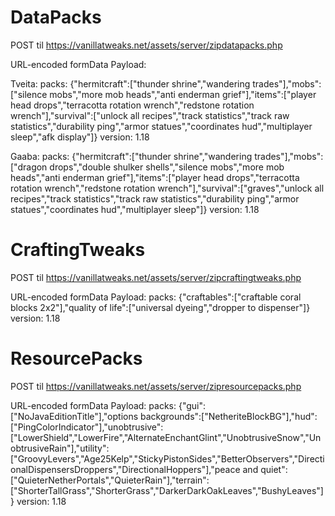 # DataPacks

POST til https://vanillatweaks.net/assets/server/zipdatapacks.php

URL-encoded formData Payload:

  Tveita:
    packs: {"hermitcraft":["thunder shrine","wandering trades"],"mobs":["silence mobs","more mob heads","anti enderman grief"],"items":["player head drops","terracotta rotation wrench","redstone rotation wrench"],"survival":["unlock all recipes","track statistics","track raw statistics","durability ping","armor statues","coordinates hud","multiplayer sleep","afk display"]}
	version: 1.18

  Gaaba:
    packs: {"hermitcraft":["thunder shrine","wandering trades"],"mobs":["dragon drops","double shulker shells","silence mobs","more mob heads","anti enderman grief"],"items":["player head drops","terracotta rotation wrench","redstone rotation wrench"],"survival":["graves","unlock all recipes","track statistics","track raw statistics","durability ping","armor statues","coordinates hud","multiplayer sleep"]}
	version: 1.18


# CraftingTweaks

POST til https://vanillatweaks.net/assets/server/zipcraftingtweaks.php

URL-encoded formData Payload:
  packs: {"craftables":["craftable coral blocks 2x2"],"quality of life":["universal dyeing","dropper to dispenser"]}
  version: 1.18


# ResourcePacks

POST til https://vanillatweaks.net/assets/server/zipresourcepacks.php

URL-encoded formData Payload:
  packs: {"gui":["NoJavaEditionTitle"],"options backgrounds":["NetheriteBlockBG"],"hud":["PingColorIndicator"],"unobtrusive":["LowerShield","LowerFire","AlternateEnchantGlint","UnobtrusiveSnow","UnobtrusiveRain"],"utility":["GroovyLevers","Age25Kelp","StickyPistonSides","BetterObservers","DirectionalDispensersDroppers","DirectionalHoppers"],"peace and quiet":["QuieterNetherPortals","QuieterRain"],"terrain":["ShorterTallGrass","ShorterGrass","DarkerDarkOakLeaves","BushyLeaves"]}
  version: 1.18


